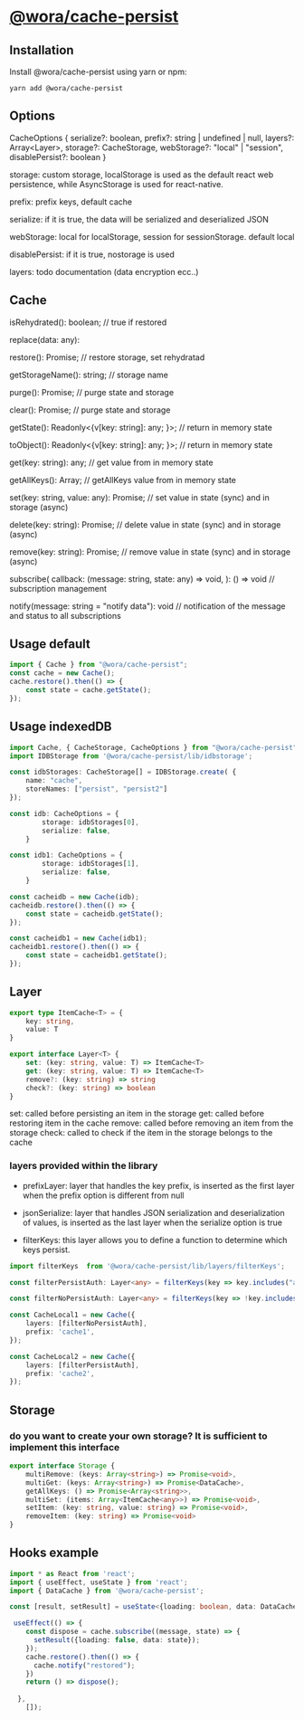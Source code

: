 # [@wora/cache-persist](https://github.com/morrys/wora)


## Installation

Install @wora/cache-persist using yarn or npm:

```
yarn add @wora/cache-persist
```

## Options
CacheOptions {
    serialize?: boolean,
    prefix?: string | undefined | null,
    layers?: Array<Layer<any>>,
    storage?: CacheStorage, 
    webStorage?: "local" | "session",
    disablePersist?: boolean
}

storage: custom storage, localStorage is used as the default react web persistence, while AsyncStorage is used for react-native.

prefix: prefix keys, default cache

serialize: if it is true, the data will be serialized and deserialized JSON 

webStorage: local for localStorage, session for sessionStorage. default local

disablePersist: if it is true, nostorage is used

layers: todo documentation (data encryption ecc..)


## Cache
isRehydrated(): boolean; // true if restored

replace(data: any): 

restore(): Promise<Cache>; // restore storage, set rehydratad
    
getStorageName(): string;  // storage name

purge(): Promise<boolean>; // purge state and storage

clear(): Promise<boolean>; // purge state and storage

getState(): Readonly<{v[key: string]: any; }>; // return in memory state

toObject(): Readonly<{v[key: string]: any; }>; // return in memory state

get(key: string): any; // get value from in memory state

getAllKeys(): Array<string>; // getAllKeys value from in memory state
    
set(key: string, value: any): Promise<any>; // set value in state (sync) and in storage (async)
    
delete(key: string): Promise<any>; // delete value in state (sync) and in storage (async)
    
remove(key: string): Promise<any>; // remove value in state (sync) and in storage (async)

subscribe( callback: (message: string, state: any) => void, ): () => void // subscription management

notify(message: string = "notify data"): void // notification of the message and status to all subscriptions
    


## Usage default
```ts
import { Cache } from "@wora/cache-persist";
const cache = new Cache();
cache.restore().then(() => {
    const state = cache.getState();
});
```

## Usage indexedDB

```ts
import Cache, { CacheStorage, CacheOptions } from "@wora/cache-persist";
import IDBStorage from '@wora/cache-persist/lib/idbstorage';

const idbStorages: CacheStorage[] = IDBStorage.create( {
    name: "cache", 
    storeNames: ["persist", "persist2"]
});

const idb: CacheOptions = {
        storage: idbStorages[0],
        serialize: false,
    }

const idb1: CacheOptions = {
        storage: idbStorages[1],
        serialize: false,
    }

const cacheidb = new Cache(idb);
cacheidb.restore().then(() => {
    const state = cacheidb.getState();
});

const cacheidb1 = new Cache(idb1);
cacheidb1.restore().then(() => {
    const state = cacheidb1.getState();
});
```

## Layer


```ts
export type ItemCache<T> = {
    key: string,
    value: T
}

export interface Layer<T> {
    set: (key: string, value: T) => ItemCache<T>
    get: (key: string, value: T) => ItemCache<T>
    remove?: (key: string) => string
    check?: (key: string) => boolean
}
```

set: called before persisting an item in the storage
get: called before restoring item in the cache 
remove: called before removing an item from the storage
check: called to check if the item in the storage belongs to the cache

### layers provided within the library

* prefixLayer: layer that handles the key prefix, is inserted as the first layer when the prefix option is different from null

* jsonSerialize: layer that handles JSON serialization and deserialization of values, is inserted as the last layer when the serialize option is true

* filterKeys: this layer allows you to define a function to determine which keys persist.

```ts
import filterKeys  from '@wora/cache-persist/lib/layers/filterKeys';

const filterPersistAuth: Layer<any> = filterKeys(key => key.includes("auth"));

const filterNoPersistAuth: Layer<any> = filterKeys(key => !key.includes("auth"));

const CacheLocal1 = new Cache({
    layers: [filterNoPersistAuth],
    prefix: 'cache1',
});

const CacheLocal2 = new Cache({
    layers: [filterPersistAuth],
    prefix: 'cache2',
});
```

## Storage

### do you want to create your own storage? It is sufficient to implement this interface

```ts
export interface Storage {
    multiRemove: (keys: Array<string>) => Promise<void>,
    multiGet: (keys: Array<string>) => Promise<DataCache>,
    getAllKeys: () => Promise<Array<string>>,
    multiSet: (items: Array<ItemCache<any>>) => Promise<void>,
    setItem: (key: string, value: string) => Promise<void>,
    removeItem: (key: string) => Promise<void> 
}
```

## Hooks example

```ts
import * as React from 'react';
import { useEffect, useState } from 'react';
import { DataCache } from '@wora/cache-persist';

const [result, setResult] = useState<{loading: boolean, data: DataCache}>({loading: true, data: {}});

 useEffect(() => {
    const dispose = cache.subscribe((message, state) => {
      setResult({loading: false, data: state});
    });
    cache.restore().then(() => {
      cache.notify("restored");
    })
    return () => dispose();
    
  },
    []);
```

